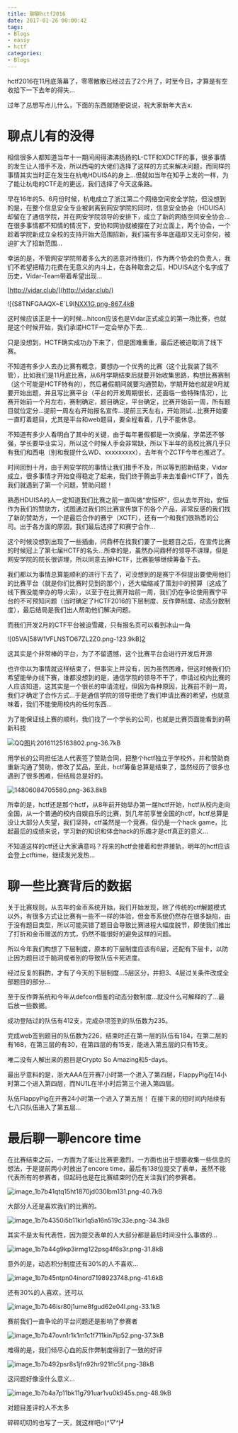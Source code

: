 ```yaml
---
title: 聊聊hctf2016
date: 2017-01-26 00:00:42
tags:
- Blogs
- eassy
- hctf
categories:
- Blogs
---
```



hctf2016在11月底落幕了，零零散散已经过去了2个月了，时至今日，才算是有空收拾下一下去年的得失...

过年了总想写点儿什么，下面的东西就随便说说，祝大家新年大吉x.
<!--more-->

# 聊点儿有的没得 #

相信很多人都知道当年十一期间闹得沸沸扬扬的L-CTF和XDCTF的事，很多事情的发生让人措手不及，所以西电的大佬们选择了这样的方式来解决问题，而同样的事情其实当时正在发生在杭电HDUISA的身上...但就如当年在知乎上发的一样，为了能让杭电的CTF走的更远，我们选择了今天这条路。

早在16年的5、6月份时候，杭电成立了浙江第二个网络空间安全学院，但没想到的是，在整个信息安全专业被剥离到网安学院的同时，信息安全协会（HDUISA）却留在了通信学院，并在网安学院领导的安排下，成立了新的网络空间安全协会...在很多事情都不知情的情况下，安协和网协就被摆在了对立面上，两个协会，一个趁着学院新成立全校的支持开始大范围招新，我们虽有多年底蕴却又无可奈何，被迫扩大了招新范围...

幸运的是，不管网安学院带着多么大的恶意对待我们，作为两个协会的负责人，我们不希望把精力花费在无意义的内斗上，在各种取舍之后，HDUISA这个名字成了历史，Vidar-Team带着希望出现...

[http://vidar.club/](http://vidar.club/)

![{S8TNFGAAQX~E`L9I[NXX1G.png-867.4kB][1]

这时候应该正是十一的时候...hitcon应该也是Vidar正式成立的第一场比赛，也就是这个时候开始，我们承诺HCTF一定会举办下去...

只是没想到，HCTF确实成功办下来了，但是困难重重，最后还被迫取消了线下赛。

不知道有多少人去办比赛有概念，要想办一个优秀的比赛（这个比我装了我不管），比如我们是11月底比赛，从6月学期结束后就要开始收集思路，构想比赛赛制（这个可能是HCTF特有的），然后暑假期间就要沟通赞助，学期开始也就是9月就要开始出题，并且写比赛平台（平台的开发周期很长，还面临一些特殊情况），比赛开始前一个月左右，赛制确定，题目确定，平台确定，比赛开始前一周，所有题目就位定分...提前一周左右开始报名宣传...提前三天左右，开始测试...比赛开始要一直盯着题目，尤其是平台和web题目，要全程看着，几乎不能休息。

不知道有多少人看明白了其中的关键，由于每年暑假都是一次换届，学弟还不够强，学长要毕业实习，所以这个时候人手会非常缺，所以下半年的高校比赛几乎只有我们和西电（别和我提什么WD、xxxxxxxxx），去年有个ZCTF今年也推迟了。

时间回到十月，由于网安学院的事情让我们措手不及，所以等到招新结束，Vidar成立，很多事情才开始变得稳定了起来，我们终于腾出手来去准备HCTF了，首先我们就遇到了第一个问题，赞助问题！

熟悉HDUISA的人一定知道我们比赛之前一直叫做“安恒杯”，但从去年开始，安恒作为我们的赞助方，试图通过我们的比赛宣传旗下的各个产品，非常反感的我们找了新的赞助方，一个是最后合作的赛宁（XCTF），还有一个和我们很熟悉的公司。出于各方面的原因，我们最后选择了和赛宁合作...

这个时候没想到出现了一些插曲，问鼎杯在找我们要了一批题目之后，在宣传比赛的时候冠上了第七届HCTF的名头...所幸的是，虽然办问鼎杯的领导不讲理，但是网安学院的院长很讲理，所以同意去掉HCTF，比赛能够继续筹备下去。

我们都以为事情总算能顺利的进行下去了，可没想到的是赛宁不但提出要使用他们的比赛平台（就是你们比赛时见到的那个），还大幅缩减了策划中的预算（这成了线下赛没能举办的导火索），以至于在比赛开始前一周，我们仍在争论使用赛宁平台的不可预知问题（当时确定了HCTF2016的下层制度、反作弊制度、动态分数制度），最后结局是我们出人帮助他们解决问题。

而我们开发2月的CTF平台被迫雪藏，只有报名页可以看到冰山一角

![05VA]58W1VFLNSTO67ZL2Z0.png-123.9kB][2]

这其实是个非常棒的平台，为了不留遗憾，这个比赛平台会进行开发后开源

也许你以为事情就这样结束了，但事实上并没有，因为虽然困难，但这时候我们仍希望能举办线下赛，谁都没想到的是，通信学院的领导不干了，申请过校内比赛的人应该知道，这其实是一个很长的申请流程，但因为各种原因，比赛前不到一周，我们才确定了合作方式...于是通信学院的领导拒绝了我们申请比赛的希望，也就意味着，我们不能使用校内的任何东西...

为了能保证线上赛的顺利，我们找了一个学长的公司，也就是比赛页面能看到的萌新科技

![QQ图片20161125163802.png-36.7kB][3]

用学长的公司担任法人代表签了赞助合同，把整个hctf独立于学校外，并和赞助商重新沟通了赞助，修改了奖品，至此，hctf筹备总算是结束了，虽然经历了很多也遇到了很多困难，但结局总是好的。

![14806084705580.png-363.8kB][4]

所幸的是，hctf还是那个hctf，从8年前开始举办第一届hctf开始，hctf从校内走向全国，从一个普通的校内自娱自乐的比赛，到几年前享誉全国的hctf，hctf总算是没让大部分人失望，我们坚持，ctf虽然是一个竞赛，但仍是一个hack game，比起最后的成绩来说，学习新的知识和体会hack的乐趣才是ctf真正的意义...

不知道这样的ctf还让大家满意吗？将来的hctf会接着和世界接轨，明年的hctf应该会登上ctftime，继续发光发热...

# 聊一些比赛背后的数据 #

关于比赛规则，从去年的金币系统开始，我们开始发现，除了传统的ctf解题模式以外，有很多方式让比赛有一些不一样的体验，但金币系统仍然存在很多缺陷，由于没有题目类型，所以可能买错了题目会导致比赛进程大幅度脱节，即使我们推出了打折和金币赠送的方式，仍然不能很好的避免这样的问题。

所以今年我们构想了下层制度，原本的下层制度应该有6层，还配有下层卡，以防止因为题目过于脑洞或者别的导致队伍卡死进度。

经过反复的斟酌，才有了今天的下层制度...5层区分，并把3、4层过关条件改成全部题目的部分...

至于反作弊系统和今年从defcon借鉴的动态分数制度...就没什么可解释的了...最后放一些数据。

成功登陆过的队伍有412支，完成杂项签到的队伍数为235。

完成web签到题目的队伍数为226，结束时还在第一层的队伍有184，在第二层的有168，在第三层的有30，在第四层的有15支，能进入第五层的只有15支。

唯二没有人解出来的题目是Crypto So Amazing和5-days。

最出乎意料的是，浙大AAA在开赛7小时第一个进入了第四层，FlappyPig在14小时第二个进入第四层，而NU1L在半小时后第三个进入第四层。

队伍FlappyPig在开赛24小时第一个进入了第五层！ 在接下来的短时间内陆续有七八只队伍进入了第五层...   

# 最后聊一聊encore time #

在比赛结束之前，一方面为了能让比赛更激烈，一方面也出于想要收集一些信息的想法，于是提前两小时放出了encore time，最后有138位提交了表单，虽然不能代表所有的参赛者，但起码也是在比赛结束时仍在关注我们的参赛者。

![image_1b7b41qtq15ht1870jd030lbm131.png-40.7kB][5]

大部分人还是喜欢我们的比赛的。

![image_1b7b4350i5b11kir1q5a16n519c33e.png-34.3kB][6]

其实不是太有代表性，因为提交表单的人大部分都是最后时间没什么事做的...

![image_1b7b44g9kp3irmg122psg4f6s3r.png-31.8kB][7]

意外的是，动态积分制度还有30%的人不喜欢...

![image_1b7b45ntpn04inord7198923748.png-41.6kB][8]

还有30%的人喜欢，还可以

![image_1b7b46isr80j1ume8fgud62e04l.png-33.1kB][9]

赛前我们一直争论的平台问题还是影响了参赛者

![image_1b7b47ovn1r1k1m1c1f711kin7ip52.png-37.3kB][10]

难得的是，我们倾尽心血的反作弊制度得到了一致的好评

![image_1b7b492psr8s1jfn92hr921flc5f.png-38kB][11]

这问题好像没什么意义...

![image_1b7b4a7p11bk11g791uar1vu0k945s.png-48.9kB][12]

对题目差评的人不太多

碎碎叨叨的也写了一天，就这样吧o(*^▽^*)┛


  [1]: http://static.zybuluo.com/LoRexxar/07r1hybqwo1eastp1z6qy1r6/%7BS8TNFGAAQX~E%60L9I%5BNXX1G.png
  [2]: http://static.zybuluo.com/LoRexxar/4fhrafb07xgsbidsk9acyn74/05VA%5D58W1VFLNSTO67ZL2Z0.png
  [3]: http://static.zybuluo.com/LoRexxar/6c2ehzgp96udrq8niusdi4wo/QQ%E5%9B%BE%E7%89%8720161125163802.png
  [4]: http://static.zybuluo.com/LoRexxar/gktrckaybu2ip2cqh18a7z8w/14806084705580.png
  [5]: http://static.zybuluo.com/LoRexxar/m25gnm435fz9y182rttysojv/image_1b7b41qtq15ht1870jd030lbm131.png
  [6]: http://static.zybuluo.com/LoRexxar/xw5j26u0ijsbaadm3u0zf96s/image_1b7b4350i5b11kir1q5a16n519c33e.png
  [7]: http://static.zybuluo.com/LoRexxar/eq5n1qcksvvj4yl4evroidw2/image_1b7b44g9kp3irmg122psg4f6s3r.png
  [8]: http://static.zybuluo.com/LoRexxar/xgy8b75gy1bkdlwurm6r2z40/image_1b7b45ntpn04inord7198923748.png
  [9]: http://static.zybuluo.com/LoRexxar/ednz1fi549q5unaua7unkcjt/image_1b7b46isr80j1ume8fgud62e04l.png
  [10]: http://static.zybuluo.com/LoRexxar/85bms290tpvoowchhofv3jqv/image_1b7b47ovn1r1k1m1c1f711kin7ip52.png
  [11]: http://static.zybuluo.com/LoRexxar/9id24a2lky52s5gl22e5w2zd/image_1b7b492psr8s1jfn92hr921flc5f.png
  [12]: http://static.zybuluo.com/LoRexxar/l4627dqtuxmj14nhh9ru3rh3/image_1b7b4a7p11bk11g791uar1vu0k945s.png